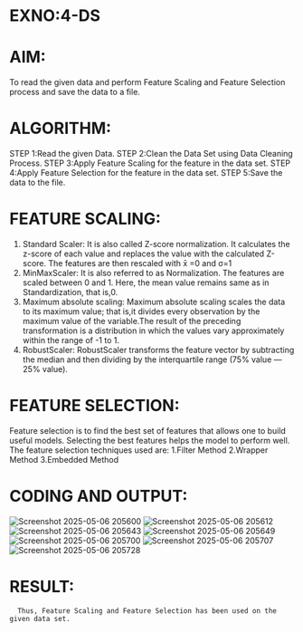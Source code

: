 # EXNO:4-DS
# AIM:
To read the given data and perform Feature Scaling and Feature Selection process and save the
data to a file.

# ALGORITHM:
STEP 1:Read the given Data.
STEP 2:Clean the Data Set using Data Cleaning Process.
STEP 3:Apply Feature Scaling for the feature in the data set.
STEP 4:Apply Feature Selection for the feature in the data set.
STEP 5:Save the data to the file.

# FEATURE SCALING:
1. Standard Scaler: It is also called Z-score normalization. It calculates the z-score of each value and replaces the value with the calculated Z-score. The features are then rescaled with x̄ =0 and σ=1
2. MinMaxScaler: It is also referred to as Normalization. The features are scaled between 0 and 1. Here, the mean value remains same as in Standardization, that is,0.
3. Maximum absolute scaling: Maximum absolute scaling scales the data to its maximum value; that is,it divides every observation by the maximum value of the variable.The result of the preceding transformation is a distribution in which the values vary approximately within the range of -1 to 1.
4. RobustScaler: RobustScaler transforms the feature vector by subtracting the median and then dividing by the interquartile range (75% value — 25% value).

# FEATURE SELECTION:
Feature selection is to find the best set of features that allows one to build useful models. Selecting the best features helps the model to perform well.
The feature selection techniques used are:
1.Filter Method
2.Wrapper Method
3.Embedded Method

# CODING AND OUTPUT:
![Screenshot 2025-05-06 205600](https://github.com/user-attachments/assets/edf5e57e-4b27-41c2-b4d1-eb15dbe6782e)
       ![Screenshot 2025-05-06 205612](https://github.com/user-attachments/assets/c9da9ca3-f432-469a-b78f-f6bec7484fca)
       ![Screenshot 2025-05-06 205643](https://github.com/user-attachments/assets/5a26a039-c886-48d4-ba91-79a8389ebd24)
       ![Screenshot 2025-05-06 205649](https://github.com/user-attachments/assets/af426f9d-16de-4bf9-85a6-b16d2009c7c3)
       ![Screenshot 2025-05-06 205700](https://github.com/user-attachments/assets/a9284a16-5de9-427f-91a1-3eb7a429da6b)
       ![Screenshot 2025-05-06 205707](https://github.com/user-attachments/assets/b18beaa8-37eb-4224-925f-ea40bed31b38)
       ![Screenshot 2025-05-06 205728](https://github.com/user-attachments/assets/38f18013-b945-4401-a6dd-828a3c1055e9)







# RESULT:
      Thus, Feature Scaling and Feature Selection has been used on the given data set.
